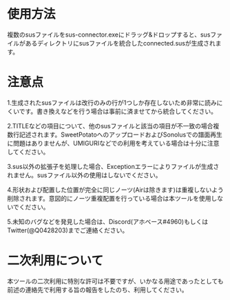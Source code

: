 # 使用方法

複数のsusファイルをsus-connector.exeにドラッグ&ドロップすると、susファイルがあるディレクトリにsusファイルを統合したconnected.susが生成されます。

# 注意点

1.生成されたsusファイルは改行のみの行が1つしか存在しないため非常に読みにくいです。書き換えなどを行う場合は事前に済ませてから統合してください。

2.TITLEなどの項目について、他のsusファイルと該当の項目が不一致の場合複数行記述されます。SweetPotatoへのアップロードおよびSonolusでの譜面再生に問題はありませんが、UMIGURIなどでの利用を考えている場合は十分に注意してください。

3.sus以外の拡張子を処理した場合、Exceptionエラーによりファイルが生成されません。susファイル以外の使用はしないでください。

4.形状および配置した位置が完全に同じノーツ(Airは除きます)は重複しないよう削除されます。意図的にノーツ重複配置を行っている場合は本ツールを使用しないでください。

5.未知のバグなどを発見した場合は、Discord(アホベース#4960)もしくはTwitter(@Q0428203)までご連絡ください。

# 二次利用について

本ツールの二次利用に特別な許可は不要ですが、いかなる用途であったとしても前述の連絡先で利用する旨の報告をしたのち、利用してください。
